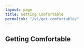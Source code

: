 ```yaml
---
layout: page
title: Getting Comfortable
permalink: "/v1/get-comfortable/"
---
```

## Getting Comfortable
